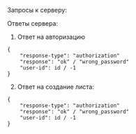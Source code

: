 Запросы к серверу:


Ответы сервера:
1. Ответ на авторизацию
```
{
    "response-type": "authorization"
    "response": "ok" / "wrong_password"
    "user-id": id / -1
}
```
2. Ответ на создание листа:
```
{
    "response-type": "authorization"
    "response": "ok" / "wrong_password"
    "user-id": id / -1
}
```